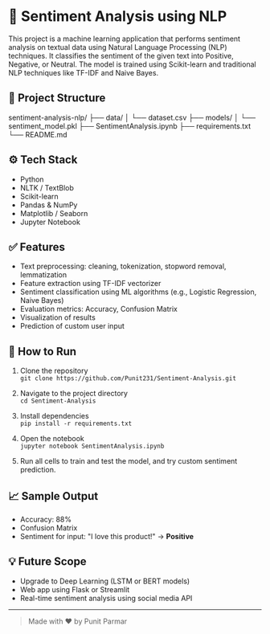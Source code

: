 # 🧠 Sentiment Analysis using NLP

This project is a machine learning application that performs sentiment analysis on textual data using Natural Language Processing (NLP) techniques. It classifies the sentiment of the given text into Positive, Negative, or Neutral. The model is trained using Scikit-learn and traditional NLP techniques like TF-IDF and Naive Bayes.

## 📁 Project Structure

sentiment-analysis-nlp/
├── data/
│ └── dataset.csv
├── models/
│ └── sentiment_model.pkl
├── SentimentAnalysis.ipynb
├── requirements.txt
└── README.md

## ⚙️ Tech Stack

- Python
- NLTK / TextBlob
- Scikit-learn
- Pandas & NumPy
- Matplotlib / Seaborn
- Jupyter Notebook

## ✅ Features

- Text preprocessing: cleaning, tokenization, stopword removal, lemmatization
- Feature extraction using TF-IDF vectorizer
- Sentiment classification using ML algorithms (e.g., Logistic Regression, Naive Bayes)
- Evaluation metrics: Accuracy, Confusion Matrix
- Visualization of results
- Prediction of custom user input

## 🚀 How to Run

1. Clone the repository  
   `git clone https://github.com/Punit231/Sentiment-Analysis.git`

2. Navigate to the project directory  
   `cd Sentiment-Analysis`

3. Install dependencies  
   `pip install -r requirements.txt`

4. Open the notebook  
   `jupyter notebook SentimentAnalysis.ipynb`

5. Run all cells to train and test the model, and try custom sentiment prediction.

## 📈 Sample Output

- Accuracy: 88%
- Confusion Matrix
- Sentiment for input: "I love this product!" → **Positive**

## 💡 Future Scope

- Upgrade to Deep Learning (LSTM or BERT models)
- Web app using Flask or Streamlit
- Real-time sentiment analysis using social media API

---

> Made with ❤️ by Punit Parmar
